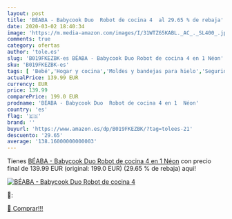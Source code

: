 ```yaml
---
layout: post
title: 'BÉABA - Babycook Duo  Robot de cocina 4  al 29.65 % de rebaja'
date: 2020-03-02 18:40:34
image: 'https://m.media-amazon.com/images/I/31WTZ65KABL._AC_._SL400_.jpg'
comments: true
category: ofertas
author: 'tole.es'
slug: 'B019FKEZBK-es BÉABA - Babycook Duo Robot de cocina 4 en 1 Néon'
sku: 'B019FKEZBK-es'
tags: [ 'Bebé','Hogar y cocina','Moldes y bandejas para hielo','Seguridad','Utensilios de bar','Utensilios de cocina','Vigilabebés','babycook', ]
actualPrice: 139.99 EUR
currency: EUR
price: 139.99
comparePrice: 199.0 EUR
prodname: 'BÉABA - Babycook Duo  Robot de cocina 4 en 1  Néon'
country: 'es'
flag: '🇪🇸'
brand: ''
buyurl: 'https://www.amazon.es/dp/B019FKEZBK/?tag=tolees-21'
descuento: '29.65'
average: '138.16000000000003'
---
```


Tienes [BÉABA - Babycook Duo  Robot de cocina 4 en 1  Néon](https://www.amazon.es/dp/B019FKEZBK/?tag=tolees-21) con precio final de  139.99 EUR (original: 199.0 EUR) (29.65 %  de rebaja) aqui!

[![BÉABA - Babycook Duo  Robot de cocina 4 ](https://m.media-amazon.com/images/I/31WTZ65KABL._AC_._SL400_.jpg)](https://www.amazon.es/dp/B019FKEZBK/?tag=tolees-21)

🔎:


[🛒 Comprar!!!](https://www.amazon.es/dp/B019FKEZBK/?tag=tolees-21)
